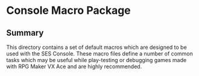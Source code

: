 Console Macro Package
=============================================================================

Summary
-----------------------------------------------------------------------------
This directory contains a set of default macros which are designed to be used
with the SES Console. These macro files define a number of common tasks which
may be useful while play-testing or debugging games made with RPG Maker VX
Ace and are highly recommended.